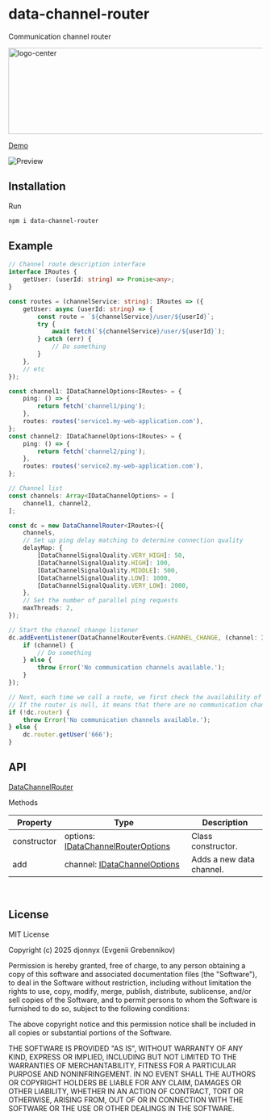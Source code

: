 # data-channel-router

Communication channel router

<img width="1033" height="171" alt="logo-center" src="https://github.com/user-attachments/assets/f889b82c-bfcf-45a9-8926-b3250aae6eb8" />

[Demo](https://data-channel-router.eugene-grebennikov.pro/)

![Preview](https://github.com/user-attachments/assets/0751f46d-5416-41d1-a847-e99f00ff3666)

## Installation

Run
```bash
npm i data-channel-router
```

## Example

```ts
// Channel route description interface
interface IRoutes {
    getUser: (userId: string) => Promise<any>;
}

const routes = (channelService: string): IRoutes => ({
    getUser: async (userId: string) => {
        const route = `${channelService}/user/${userId}`;
        try {
            await fetch(`${channelService}/user/${userId}`);
        } catch (err) {
            // Do something
        }
    },
    // etc
});

const channel1: IDataChannelOptions<IRoutes> = {
    ping: () => {
        return fetch('channel1/ping');
    },
    routes: routes('service1.my-web-application.com'),
};
const channel2: IDataChannelOptions<IRoutes> = {
    ping: () => {
        return fetch('channel2/ping');
    },
    routes: routes('service2.my-web-application.com'),
};

// Channel list
const channels: Array<IDataChannelOptions> = [
    channel1, channel2,
];

const dc = new DataChannelRouter<IRoutes>({
    channels,
    // Set up ping delay matching to determine connection quality
    delayMap: {
        [DataChannelSignalQuality.VERY_HIGH]: 50,
        [DataChannelSignalQuality.HIGH]: 100,
        [DataChannelSignalQuality.MIDDLE]: 500,
        [DataChannelSignalQuality.LOW]: 1000,
        [DataChannelSignalQuality.VERY_LOW]: 2000,
    },
    // Set the number of parallel ping requests
    maxThreads: 2,
});

// Start the channel change listener
dc.addEventListener(DataChannelRouterEvents.CHANNEL_CHANGE, (channel: IDataChannel | null) => {
    if (channel) {
        // Do something
    } else {
        throw Error('No communication channels available.');
    }
});

// Next, each time we call a route, we first check the availability of the router.
// If the router is null, it means that there are no communication channels available at the moment.
if (!dc.router) {
    throw Error('No communication channels available.');
} else {
    dc.router.getUser('666');
}
```

## API

[DataChannelRouter](https://github.com/DjonnyX/data-channel-router/blob/main/library/src/components/DataChannelRouter.ts)

Methods

| Property | Type | Description |
|---|---|---|
| constructor | options: [IDataChannelRouterOptions<R>](https://github.com/DjonnyX/data-channel-router/blob/main/library/src/interfaces/IDataChannelRouterOptions.ts) | Class constructor. | 
| add | channel: [IDataChannelOptions](https://github.com/DjonnyX/data-channel-router/blob/main/library/src/interfaces/IDataChannelOptions.ts) | Adds a new data channel. | 

<br/>

## License

MIT License

Copyright (c) 2025 djonnyx (Evgenii Grebennikov)

Permission is hereby granted, free of charge, to any person obtaining a copy
of this software and associated documentation files (the "Software"), to deal
in the Software without restriction, including without limitation the rights
to use, copy, modify, merge, publish, distribute, sublicense, and/or sell
copies of the Software, and to permit persons to whom the Software is
furnished to do so, subject to the following conditions:

The above copyright notice and this permission notice shall be included in all
copies or substantial portions of the Software.

THE SOFTWARE IS PROVIDED "AS IS", WITHOUT WARRANTY OF ANY KIND, EXPRESS OR
IMPLIED, INCLUDING BUT NOT LIMITED TO THE WARRANTIES OF MERCHANTABILITY,
FITNESS FOR A PARTICULAR PURPOSE AND NONINFRINGEMENT. IN NO EVENT SHALL THE
AUTHORS OR COPYRIGHT HOLDERS BE LIABLE FOR ANY CLAIM, DAMAGES OR OTHER
LIABILITY, WHETHER IN AN ACTION OF CONTRACT, TORT OR OTHERWISE, ARISING FROM,
OUT OF OR IN CONNECTION WITH THE SOFTWARE OR THE USE OR OTHER DEALINGS IN THE
SOFTWARE.
